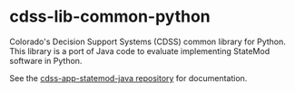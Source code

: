 # cdss-lib-common-python #

Colorado's Decision Support Systems (CDSS) common library for Python.
This library is a port of Java code to evaluate implementing StateMod software in Python.

See the [cdss-app-statemod-java repository](https://github.com/OpenCDSS/cdss-app-statemod-java) for documentation.
